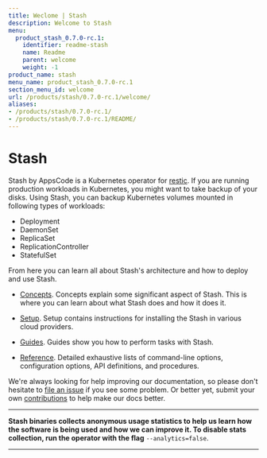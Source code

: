 ```yaml
---
title: Weclome | Stash
description: Welcome to Stash
menu:
  product_stash_0.7.0-rc.1:
    identifier: readme-stash
    name: Readme
    parent: welcome
    weight: -1
product_name: stash
menu_name: product_stash_0.7.0-rc.1
section_menu_id: welcome
url: /products/stash/0.7.0-rc.1/welcome/
aliases:
- /products/stash/0.7.0-rc.1/
- /products/stash/0.7.0-rc.1/README/
---
```


# Stash
 Stash by AppsCode is a Kubernetes operator for [restic](https://restic.net). If you are running production workloads in Kubernetes, you might want to take backup of your disks. Using Stash, you can backup Kubernetes volumes mounted in following types of workloads:

- Deployment
- DaemonSet
- ReplicaSet
- ReplicationController
- StatefulSet

From here you can learn all about Stash's architecture and how to deploy and use Stash.

- [Concepts](/products/stash/0.7.0-rc.1/concepts/). Concepts explain some significant aspect of Stash. This is where you can learn about what Stash does and how it does it.

- [Setup](/products/stash/0.7.0-rc.1/setup/). Setup contains instructions for installing
  the Stash in various cloud providers.

- [Guides](/products/stash/0.7.0-rc.1/guides/). Guides show you how to perform tasks with Stash.

- [Reference](/products/stash/0.7.0-rc.1/reference/). Detailed exhaustive lists of
command-line options, configuration options, API definitions, and procedures.

We're always looking for help improving our documentation, so please don't hesitate to [file an issue](https://github.com/appscode/stash/issues/new) if you see some problem. Or better yet, submit your own [contributions](/products/stash/0.7.0-rc.1/CONTRIBUTING) to help
make our docs better.

---

**Stash binaries collects anonymous usage statistics to help us learn how the software is being used and how we can improve it. To disable stats collection, run the operator with the flag** `--analytics=false`.

---
